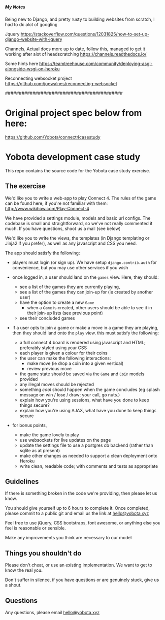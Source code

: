 
##### My Notes
Being new to Django, and pretty rusty to building websites from scratch, I had to do alot of googling

Jquery 
https://stackoverflow.com/questions/12031825/how-to-set-up-django-website-with-jquery 

Channels, Actual docs more up to date, follow this, managed to get it working after alot of headscratching
https://channels.readthedocs.io/

Some hints here
https://teamtreehouse.com/community/deploying-asgi-alongside-wsgi-on-heroku

Reconnecting websocket project
https://github.com/joewalnes/reconnecting-websocket


###########################################
# Original project spec below from here:
https://github.com/Yobota/connect4casestudy

# Yobota development case study

This repo contains the source code for the Yobota case study exercise.

## The exercise
We'd like you to write a web-app to play Connect 4. 
The rules of the game can be found here, if you're not familiar with them: <http://www.wikihow.com/Play-Connect-4>

We have provided a settings module, models and basic url configs. 
The codebase is small and straightforward, so we've not really commented
it much. If you have questions, shoot us a mail (see below) 

We'd like you to write the views, the templates (in Django templating 
or Jinja2 if you prefer), as well as any javascript and CSS you need.

The app should satisfy the following:

- players must login (or sign up). We have setup `django.contrib.auth` for convenience, 
but you may use other services if you wish

- once logged in, a user should land on the `games` view. Here, they should:
    - see a list of the games they are currently playing, 
    - see a list of the games they can join-up for (ie created by another user)
    - have the option to create a new `Game`
        - when a `Game` is created, other users should be able to see it in their join-up lists (see previous point)  
    - see their concluded games 

- If a user opts to join a game or make a move in a game they are playing, then they should land onto the `play` view.
this must satisfy the following:
    - a full connect 4 board is rendered using javascript and HTML; preferably styled using your CSS
    - each player is given a colour for their coins 
    - the user can make the following interactions:
        - make move (ie drop a coin into a given vertical)
        - review previous move
    - the game state should be saved via the `Game` and `Coin` models provided
    - any illegal moves should be rejected
    - something *cool* should happen when the game concludes (eg splash message on win / lose / draw; your call, go nuts.)
    - explain how you're using sessions, what have you done to keep things secure?
    - explain how you're using AJAX, what have you done to keep things secure

- for bonus points,  
    - make the game lovely to play
    - use websockets for live updates on the page
    - update the settings file to use a postgres db backend (rather than sqlite as at present)
    - make other changes as needed to support a clean deployment onto Heroku
    - write clean, readable code; with comments and tests as appropriate


## Guidelines
If there is something broken in the code we're providing, then please let us know. 

You should give yourself up to 6 hours to complete it. Once completed,
please commit to a public git and email us the link at <hello@yobota.xyz>

Feel free to use jQuery, CSS bootstraps, font awesome, or anything else you feel is reasonable or sensible. 

Make any improvements you think are necessary to our model


## Things you shouldn't do 
Please don't cheat, or use an existing implementation. We want to get to know the real you.

Don't suffer in silence, if you have questions or are genuinely stuck, give us a shout.

 
## Questions
Any questions, please email <hello@yobota.xyz>

